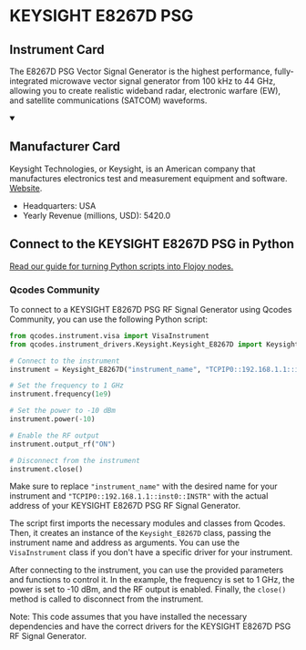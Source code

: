 
# KEYSIGHT E8267D PSG

## Instrument Card

The E8267D PSG Vector Signal Generator is the highest performance, fully-integrated microwave vector signal generator from 100 kHz to 44 GHz, allowing you to create realistic wideband radar, electronic warfare (EW), and satellite communications (SATCOM) waveforms.

<details open>
<summary><h2>Manufacturer Card</h2></summary>
Keysight Technologies, or Keysight, is an American company that manufactures electronics test and measurement equipment and software. <a href=https://www.keysight.com/us/en/home.html>Website</a>.
<br>
<ul>
  <li>Headquarters: USA</li>
  <li>Yearly Revenue (millions, USD): 5420.0</li>
</ul>
</details>

## Connect to the KEYSIGHT E8267D PSG in Python

[Read our guide for turning Python scripts into Flojoy nodes.](https://docs.flojoy.ai/custom-nodes/creating-custom-node/)


### Qcodes Community

To connect to a KEYSIGHT E8267D PSG RF Signal Generator using Qcodes Community, you can use the following Python script:

```python
from qcodes.instrument.visa import VisaInstrument
from qcodes.instrument_drivers.Keysight.Keysight_E8267D import Keysight_E8267D

# Connect to the instrument
instrument = Keysight_E8267D("instrument_name", "TCPIP0::192.168.1.1::inst0::INSTR")

# Set the frequency to 1 GHz
instrument.frequency(1e9)

# Set the power to -10 dBm
instrument.power(-10)

# Enable the RF output
instrument.output_rf("ON")

# Disconnect from the instrument
instrument.close()
```

Make sure to replace `"instrument_name"` with the desired name for your instrument and `"TCPIP0::192.168.1.1::inst0::INSTR"` with the actual address of your KEYSIGHT E8267D PSG RF Signal Generator.

The script first imports the necessary modules and classes from Qcodes. Then, it creates an instance of the `Keysight_E8267D` class, passing the instrument name and address as arguments. You can use the `VisaInstrument` class if you don't have a specific driver for your instrument.

After connecting to the instrument, you can use the provided parameters and functions to control it. In the example, the frequency is set to 1 GHz, the power is set to -10 dBm, and the RF output is enabled. Finally, the `close()` method is called to disconnect from the instrument.

Note: This code assumes that you have installed the necessary dependencies and have the correct drivers for the KEYSIGHT E8267D PSG RF Signal Generator.


